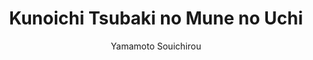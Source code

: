 --- 
slug: "kunoichi-tsubaki-no-mune-no-uchi"
title: "Kunoichi Tsubaki no Mune no Uchi"
publishdate: "2018-12-21"
src: "https://365manga.net/manga/kunoichi-tsubaki-no-mune-no-uchi"
author: "Yamamoto Souichirou"
image: "https://data.365manga.net/images/thumbnails/32711-kunoichi-tsubaki-no-mune-no-uchi.jpg"
tags: ["School life","Shounen","Shounen ai"]
chapters: ["Chapter 10: Fighting Over Fruits! ","Chapter 8: Boys And Girls ","Chapter 7: A Male Oni Appears! ","Chapter 6: Hard Work And Geniuses ","Chapter 5: The Buddy Showdown "," Chapter 4: Nee-sama And The Escape Plan ","Chapter 3: The Secret Life Of A Ninja Girl Interested In Boys ","Chapter 2: You Must Not See ","Chapter 1"]
chapterlinks: ["https://365manga.net/kunoichi-tsubaki-no-mune-no-uchi/chapter-10.html","https://365manga.net/kunoichi-tsubaki-no-mune-no-uchi/chapter-8.html","https://365manga.net/kunoichi-tsubaki-no-mune-no-uchi/chapter-7.html","https://365manga.net/kunoichi-tsubaki-no-mune-no-uchi/chapter-6.html","https://365manga.net/kunoichi-tsubaki-no-mune-no-uchi/chapter-5.html","https://365manga.net/kunoichi-tsubaki-no-mune-no-uchi/chapter-4.html","https://365manga.net/kunoichi-tsubaki-no-mune-no-uchi/chapter-3.html","https://365manga.net/kunoichi-tsubaki-no-mune-no-uchi/chapter-2.html","https://365manga.net/kunoichi-tsubaki-no-mune-no-uchi/chapter-1.html"]
description: "The plot centers on the titular Tsubaki Kunoichi, the best student in her school, and a curiosity that she cannot reveal."
---